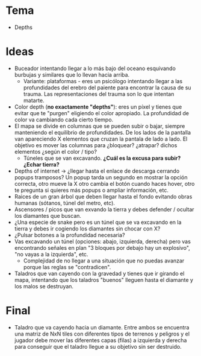 # Tema

- Depths

# Ideas

- Buceador intentando llegar a lo más bajo del oceano esquivando burbujas y similares que lo llevan hacia arriba.
    - Variante: plataformas - eres un psicólogo intentando llegar a las profundidades del erebro del paiente para encontrar la causa de su trauma. Las representaciones del trauma son lo que intentan matarte.
- Color depth (**no exactamente "depths"**): eres un píxel y tienes que evitar que te "purgen" eligiendo el color apropiado. La profundidad de color va cambiando cada cierto tiempo.
- El mapa se divide en columnas que se pueden subir o bajar, siempre manteniendo el equilibrio de profundidades. De los lados de la pantalla van apareciendo X elementos que cruzan la pantala de lado a lado. El objetivo es mover las columnas para ¿bloquear? ¿atrapar? dichos elementos ¿según el color / tipo?
    - Túneles que se van excavando. **¿Cuál es la excusa para subir? ¿Echar tierra?**
- Depths of internet -> ¿llegar hasta el enlace de descarga cerrando popups tramposos? Un popup tarda un segundo en mostrar la opción correcta, otro mueve la X otro cambia el botón cuando haces hover, otro te pregunta si quieres más popups o ampliar información, etc.
- Raices de un gran árbol que deben llegar hasta el fondo evitando obras humanas (sótanos, túnel del metro, etc).
- Ascensores / picos que van exvando la tierra y debes defender / ocultar los diamantes que buscan.
- ¿Una especie de snake pero es un túnel que se va excavando en la tierra y debes ir cogiendo los diamantes sin chocar con X?
- ¿Pulsar botones a la profundidad necesaria?
- Vas excavando un túnel (opciones: abajo, izquierda, derecha) pero vas encontrando señales en plan "3 bloques por debajo hay un explosivo", "no vayas a la izquierda", etc.
    - Complejidad de no llegar a una situación que no puedas avanzar porque las reglas se "contradicen".
- Taladros que van cayendo con la gravedad y tienes que ir girando el mapa, intentando que los taladros "buenos" lleguen hasta el diamante y los malos se destruyan.

# Final

- Taladro que va cayendo hacia un diamante. Entre ambos se encuentra una matriz de NxN tiles con diferentes tipos de terrenos y peligros y el jugador debe mover las diferentes capas (filas) a izquierda y derecha para conseguir que el taladro llegue a su objetivo sin ser destruido.
